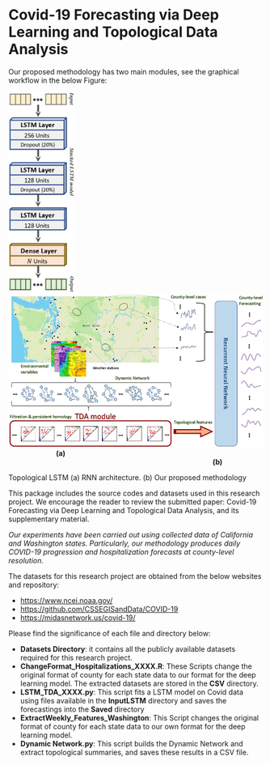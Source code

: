 # Covid-19 Forecasting via Deep Learning and Topological Data Analysis


Our proposed methodology has two main modules, see the graphical workflow in the below Figure:



<p float="left">
  <img src="Images/RNN_Architecture_page-0001.jpg" width="130" /> 
  <img  width="40" />
  <img src="Images/WorkflowMethod_page-0001.jpg" width="650" /> 
  <img  width="90" />
  <b>(a)</b>
  <img  width="400" />
  <b>(b)</b>
</p>

Topological LSTM (a) RNN architecture. (b) Our proposed methodology


This package includes the source codes and datasets used in this research project. We encourage the reader to review the submitted paper: Covid-19 Forecasting via Deep Learning and Topological Data Analysis, and its supplementary material.

*Our experiments have been carried out using collected data of California and Washington  states.  Particularly,  our  methodology  produces  daily  COVID-19 progression and hospitalization forecasts at county-level resolution.*

The datasets for this research project are obtained from the below websites and repository:
* https://www.ncei.noaa.gov/
* https://github.com/CSSEGISandData/COVID-19
* https://midasnetwork.us/covid-19/

Please find the significance of each file and directory below:

* **Datasets Directory**: it contains all the publicly available datasets required for this research project. 
* **ChangeFormat_Hospitalizations_XXXX.R**: These Scripts change the original format of county for each state data to our format for the deep learning model. The extracted datasets are stored in the **CSV** directory.
* **LSTM_TDA_XXXX.py**: This script fits a LSTM model on Covid data using files available in the **InputLSTM** directory and saves the forecastings into the **Saved** directory
* **ExtractWeekly_Features_Washington**:  This Script changes the original format of county for each state data to our own format for the deep learning model.
* **Dynamic Network.py**: This script builds the Dynamic Network and extract topological summaries, and saves these results in a CSV file.




